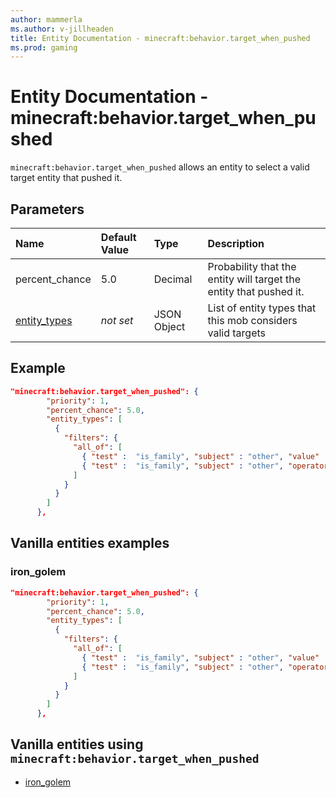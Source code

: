 ```yaml
---
author: mammerla
ms.author: v-jillheaden
title: Entity Documentation - minecraft:behavior.target_when_pushed
ms.prod: gaming
---
```


# Entity Documentation - minecraft:behavior.target_when_pushed

`minecraft:behavior.target_when_pushed` allows an entity to select a valid target entity that pushed it.

## Parameters

|Name |Default Value  |Type  |Description  |
|:----------|:----------|:----------|:----------|
|percent_chance| 5.0| Decimal| Probability that the entity will target the entity that pushed it. |
|[entity_types](../Definitions/NestedTables/entity_types.md)|*not set* | JSON Object| List of entity types that this mob considers valid targets|

## Example

```json
"minecraft:behavior.target_when_pushed": {
        "priority": 1,
        "percent_chance": 5.0,
        "entity_types": [
          {
            "filters": { 
              "all_of": [
                { "test" :  "is_family", "subject" : "other", "value" :  "monster" },
                { "test" :  "is_family", "subject" : "other", "operator": "!=", "value" :  "creeper" }
              ] 
            }
          }
        ]
      },

```

## Vanilla entities examples

### iron_golem

```json
"minecraft:behavior.target_when_pushed": {
        "priority": 1,
        "percent_chance": 5.0,
        "entity_types": [
          {
            "filters": { 
              "all_of": [
                { "test" :  "is_family", "subject" : "other", "value" :  "monster" },
                { "test" :  "is_family", "subject" : "other", "operator": "!=", "value" :  "creeper" }
              ] 
            }
          }
        ]
      },


```

## Vanilla entities using `minecraft:behavior.target_when_pushed`

- [iron_golem](../../../../Source/VanillaBehaviorPack_Snippets/entities/iron_golem.md)
